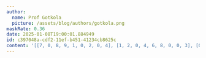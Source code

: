 ```yaml
---
author:
  name: Prof Gotkola
  picture: /assets/blog/authors/gotkola.png
maskRate: 0.36
date: 2025-01-08T19:00:01.884949
id: c397048a-cdf2-11ef-b451-41234cb8625c
content: '[[7, 0, 8, 9, 1, 0, 2, 0, 4], [1, 2, 0, 4, 6, 8, 0, 0, 3], [0, 4, 0, 5, 2, 0, 0, 0, 0], [0, 6, 1, 7, 0, 2, 9, 0, 0], [2, 0, 7, 0, 9, 5, 6, 0, 1], [9, 3, 4, 1, 8, 0, 7, 5, 0], [8, 0, 5, 2, 3, 0, 4, 9, 6], [0, 1, 0, 8, 5, 9, 0, 0, 7], [3, 9, 2, 6, 7, 4, 0, 0, 5]]'
---
```

